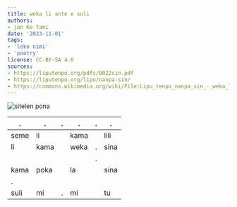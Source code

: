 ```yaml
---
title: weka li ante e suli
authors:
- jan Ke Tami
date: '2023-11-01'
tags:
- 'leko nimi'
- 'poetry'
license: CC-BY-SA 4.0
sources:
- https://liputenpo.org/pdfs/0022sin.pdf
- https://liputenpo.org/lipu/nanpa-sin/
- https://commons.wikimedia.org/wiki/File:Lipu_tenpo_nanpa_sin_-_weka_li_ante_e_suli.png
---
```


![sitelen pona](https://upload.wikimedia.org/wikipedia/commons/f/f2/Lipu_tenpo_nanpa_sin_-_weka_li_ante_e_suli.png)

| .    | .    | .   | .    | .   | .    |
| ---- | ---- | --- | ---- | --- | ---- |
| seme | li   |     | kama |     | lili |
| li   | kama |     | weka | .   | sina |
|      |      |     |      | .   |
| kama | poka |     | la   |     | sina |
| .    |
| suli | mi   | .   | mi   |     | tu   |